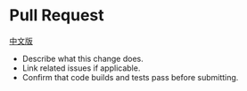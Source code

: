 # Pull Request

[中文版](PULL_REQUEST_TEMPLATE.md)

- Describe what this change does.
- Link related issues if applicable.
- Confirm that code builds and tests pass before submitting.
